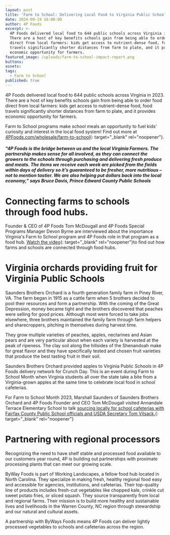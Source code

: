 ```yaml
---
layout: post
title: 'Farm to School: Delivering Local Food to Virginia Public Schools'
date: 2024-09-19 16:00:00
author: 4P Foods
excerpt: >-
  4P Foods delivered local food to 644 public schools across Virginia in 2023.
  There are a host of key benefits schools gain from being able to order food
  direct from local farmers: kids get access to nutrient-dense food, food
  travels significantly shorter distances from farm to plate, and it provides
  economic opportunity for farmers.
featured_image: /uploads/farm-to-school-impact-report.png
buttons:
assets:
tags:
  - Farm to School
published: true
---
```

<div class="editable"></div>

4P Foods delivered local food to 644 public schools across Virginia in 2023. There are a host of key benefits schools gain from being able to order food direct from local farmers: kids get access to nutrient-dense food, food travels significantly shorter distances from farm to plate, and it provides economic opportunity for farmers.

Farm to School programs make school meals an opportunity to fuel kids’ curiosity and interest in the local food system! Find out more at [4PFoods.com/wholesale/farm-to-school](https://4pfoods.com/wholesale/farm-to-school/){: target="_blank" rel="noopener"}.

##### "4P Foods is the bridge between us and the local Virginia Farmers. The partnership makes sense for all involved, as they can connect the growers to the schools through purchasing and delivering fresh produce and meats. The items we receive each week are picked from the fields within days of delivery so it’s guaranteed to be fresher, more nutritious – not to mention tastier. We are also helping put dollars back into the local economy,” says Bruce Davis, Prince Edward County Public Schools

# Connecting farms to schools through food hubs.

Founder & CEO of 4P Foods Tom McDougall and 4P Foods Special Programs Manager Devon Byrne are interviewed about the importance Virginia's Farm to School program and 4P Foods role in that program as a food hub. [Watch the video](https://www.doe.virginia.gov/programs-services/school-operations-support-services/school-nutrition/programs-promotions-and-initiatives/virginia-farm-to-school "Farm to School VDOE"){: target="_blank" rel="noopener"}to find out how farms and schools are connected through food hubs.

# Virginia orchards providing fruit for Virginia Public Schools

Saunders Brothers Orchard is a fourth generation family farm in Piney River, VA. The farm began in 1915 as a cattle farm when 5 brothers decided to pool their resources and form a partnership. With the coming of the Great Depression, money became tight and the brothers discovered that peaches were selling for good prices. Although most were forced to take jobs elsewhere, three brothers maintained the family farm through farm helpers and sharecroppers, pitching in themselves during harvest time.

They grow multiple varieties of peaches, apples, nectarines and Asian pears and are very particular about when each variety is harvested at the peak of ripeness. The clay soil along the hillsides of the Shenandoah make for great flavor and they have specifically tested and chosen fruit varieties that produce the best tasting fruit in their soil.

Saunders Brothers Orchard provided apples to Virginia Public Schools in 4P Foods delivery network for Crunch Day. This is an event during Farm to School Month when Virginia students all over the state take a bite from a Virginia-grown apples at the same time to celebrate local food in school cafeterias.

For Farm to School Month 2023, Marshall Saunders of Saunders Brothers Orchard and 4P Foods Founder and CEO Tom McDougall visited Annandale Terrace Elementary School to talk [sourcing locally for school cafeterias with Fairfax County Public School officials and USDA Secretary Tom Vilsack.](https://www.fcps.edu/news/annandale-terrace-shows-learning-garden-revamped-lunch-menu-usda-secretary-vilsack){: target="_blank" rel="noopener"}

# Partnering with regional processors

Recognizing the need to have shelf stable and processed food available to our customers year round, 4P is building out partnerships with proximate processing plants that can meet our growing scale.

ByWay Foods is part of Working Landscapes, a fellow food hub located in North Carolina. They specialize in making fresh, healthy regional food easy and accessible for agencies, institutions, and cafeterias. Their top-quality line of products includes fresh-cut vegetables like chopped kale, crinkle cut sweet potato fries, or sliced squash. They source transparently from local and regional farms. Their mission is to build more healthy and sustainable lives and livelihoods in the Warren County, NC region through stewardship and our natural and cultural assets.

A partnership with ByWays Foods means 4P Foods can deliver lightly processed vegetables to schools and cafeterias across the region.